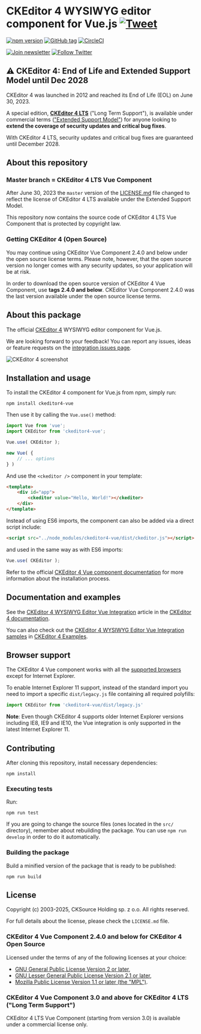 # CKEditor 4 WYSIWYG editor component for Vue.js [![Tweet](https://img.shields.io/twitter/url/http/shields.io.svg?style=social)](https://twitter.com/intent/tweet?text=Check%20out%20CKEditor%204%20Vue%20integration&url=https%3A%2F%2Fwww.npmjs.com%2Fpackage%2Fckeditor4-vue)

[![npm version](https://badge.fury.io/js/ckeditor4-vue.svg)](https://www.npmjs.com/package/ckeditor4-vue)
[![GitHub tag](https://img.shields.io/github/tag/ckeditor/ckeditor4-vue.svg)](https://github.com/ckeditor/ckeditor4-vue)
[![CircleCI](https://dl.circleci.com/status-badge/img/gh/ckeditor/ckeditor4-vue/tree/master.svg?style=shield)](https://dl.circleci.com/status-badge/redirect/gh/ckeditor/ckeditor4-vue/tree/master)

[![Join newsletter](https://img.shields.io/badge/join-newsletter-00cc99.svg)](http://eepurl.com/c3zRPr)
[![Follow Twitter](https://img.shields.io/badge/follow-twitter-00cc99.svg)](https://twitter.com/ckeditor)

## ⚠️ CKEditor 4: End of Life and Extended Support Model until Dec 2028

CKEditor 4 was launched in 2012 and reached its End of Life (EOL) on June 30, 2023.

A special edition, **[CKEditor 4 LTS](https://ckeditor.com/ckeditor-4-support/)** ("Long Term Support"), is available under commercial terms (["Extended Support Model"](https://ckeditor.com/ckeditor-4-support/)) for anyone looking to **extend the coverage of security updates and critical bug fixes**.

With CKEditor 4 LTS, security updates and critical bug fixes are guaranteed until December 2028.

## About this repository

### Master branch = CKEditor 4 LTS Vue Component

After June 30, 2023 the `master` version of the [LICENSE.md](https://github.com/ckeditor/ckeditor4/blob/master/LICENSE.md) file changed to reflect the license of CKEditor 4 LTS available under the Extended Support Model.

This repository now contains the source code of CKEditor 4 LTS Vue Component that is protected by copyright law.

### Getting CKEditor 4 (Open Source)

You may continue using CKEditor Vue Component 2.4.0 and below under the open source license terms. Please note, however, that the open source version no longer comes with any security updates, so your application will be at risk.

In order to download the open source version of CKEditor 4 Vue Component, use ****tags 2.4.0 and below****. CKEditor Vue Component 2.4.0 was the last version available under the open source license terms.

## About this package

The official [CKEditor 4](https://ckeditor.com/ckeditor-4/) WYSIWYG editor component for Vue.js.

We are looking forward to your feedback! You can report any issues, ideas or feature requests on the [integration issues page](https://github.com/ckeditor/ckeditor4-vue/issues/new).

![CKEditor 4 screenshot](https://c.cksource.com/a/1/img/npm/ckeditor4.png)

## Installation and usage

To install the CKEditor 4 component for Vue.js from npm, simply run:

```
npm install ckeditor4-vue
```

Then use it by calling the `Vue.use()` method:

```js
import Vue from 'vue';
import CKEditor from 'ckeditor4-vue';

Vue.use( CKEditor );

new Vue( {
	// ... options
} )
```

And use the `<ckeditor />` component in your template:

```html
<template>
	<div id="app">
		<ckeditor value="Hello, World!"></ckeditor>
	</div>
</template>
```

Instead of using ES6 imports, the component can also be added via a direct script include:

```html
<script src="../node_modules/ckeditor4-vue/dist/ckeditor.js"></script>
```

and used in the same way as with ES6 imports:

```js
Vue.use( CKEditor );
```

Refer to the official [CKEditor 4 Vue component documentation](http://ckeditor.com/docs/ckeditor4/latest/guide/dev_vue.html#basic-usage) for more information about the installation process.

## Documentation and examples

See the [CKEditor 4 WYSIWYG Editor Vue Integration](https://ckeditor.com/docs/ckeditor4/latest/guide/dev_vue.html) article in the [CKEditor 4 documentation](https://ckeditor.com/docs/ckeditor4/latest).

You can also check out the [CKEditor 4 WYSIWYG Editor Vue Integration samples](https://ckeditor.com/docs/ckeditor4/latest/examples/vue.html) in [CKEditor 4 Examples](https://ckeditor.com/docs/ckeditor4/latest/examples/).

## Browser support

The CKEditor 4 Vue component works with all the [supported browsers](https://ckeditor.com/docs/ckeditor4/latest/guide/dev_browsers.html#officially-supported-browsers) except for Internet Explorer.

To enable Internet Explorer 11 support, instead of the standard import you need to import a specific `dist/legacy.js` file containing all required polyfills:

```js
import CKEditor from 'ckeditor4-vue/dist/legacy.js'
```

**Note**: Even though CKEditor 4 supports older Internet Explorer versions including IE8, IE9 and IE10, the Vue integration is only supported in the latest Internet Explorer 11.

## Contributing

After cloning this repository, install necessary dependencies:

```
npm install
```

### Executing tests

Run:

```
npm run test
```

If you are going to change the source files (ones located in the `src/` directory), remember about rebuilding the package. You can use `npm run develop` in order to do it automatically.

### Building the package

Build a minified version of the package that is ready to be published:

```
npm run build
```

## License

Copyright (c) 2003-2025, CKSource Holding sp. z o.o. All rights reserved.

For full details about the license, please check the `LICENSE.md` file.

### CKEditor 4 Vue Component 2.4.0 and below for CKEditor 4 Open Source

Licensed under the terms of any of the following licenses at your choice:

* [GNU General Public License Version 2 or later](http://www.gnu.org/licenses/gpl.html),
* [GNU Lesser General Public License Version 2.1 or later](http://www.gnu.org/licenses/lgpl.html),
* [Mozilla Public License Version 1.1 or later (the "MPL")](http://www.mozilla.org/MPL/MPL-1.1.html).

### CKEditor 4 Vue Component 3.0 and above for CKEditor 4 LTS ("Long Term Support")

CKEditor 4 LTS Vue Component (starting from version 3.0) is available under a commercial license only.
